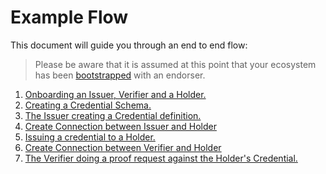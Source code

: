 # Example Flow

This document will guide you through an end to end flow:

>Please be aware that it is assumed at this point that your ecosystem has been [bootstrapped](./Bootstrap%20Trust%20Ecosystem.md) with an endorser.

1. [Onboarding an Issuer, Verifier and a Holder.](./examples/Onboarding.md)
2. [Creating a Credential Schema.](./examples/Create%20Schema.md)
3. [The Issuer creating a Credential definition.](./examples/Credential%20definition.md)
4. [Create Connection between Issuer and Holder](./examples/Create%20Connection.md)
5. [Issuing a credential to a Holder.](./examples/Issue%20Credential.md)
6. [Create Connection between Verifier and Holder](./examples/Create%20Connection.md#6-create-connection-between-verifier-and-holder)
7. [The Verifier doing a proof request against the Holder's Credential.](./examples/Verify%20Credential.md)
